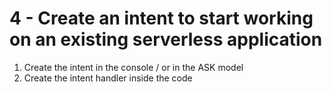 # 4 - Create an intent to start working on an existing serverless application

1. Create the intent in the console / or in the ASK model
2. Create the intent handler inside the code
